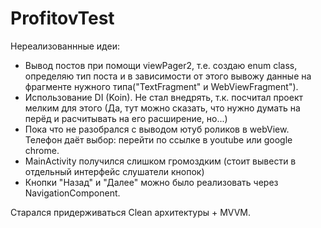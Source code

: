 # ProfitovTest

Нереализованнные идеи:
* Вывод постов при помощи viewPager2, т.е. создаю enum class, определяю тип поста и в зависимости от этого вывожу данные на фрагменте нужного типа("TextFragment" и WebViewFragment").
* Использование DI (Koin). Не стал внедрять, т.к. посчитал проект мелким для этого (Да, тут можно сказать, что нужно думать на перёд и расчитывать на его расширение, но...)
* Пока что не разобрался с выводом ютуб роликов в webView. Телефон даёт выбор: перейти по ссылке в youtube или google chrome.
* MainActivity получился слишком громоздким (стоит вывести в отдельный интерфейс слушатели кнопок)
* Кнопки "Назад" и "Далее" можно было реализовать через NavigationComponent.

Старался придерживаться Clean архитектуры + MVVM.
